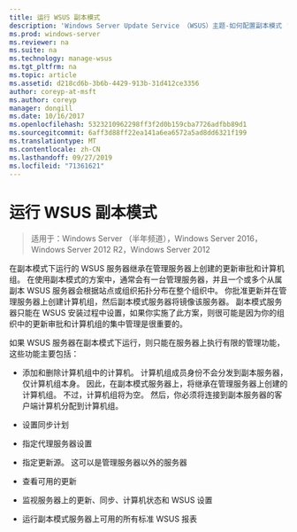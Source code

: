 ```yaml
---
title: 运行 WSUS 副本模式
description: 'Windows Server Update Service （WSUS）主题-如何配置副本模式 '
ms.prod: windows-server
ms.reviewer: na
ms.suite: na
ms.technology: manage-wsus
ms.tgt_pltfrm: na
ms.topic: article
ms.assetid: d218cd6b-3b6b-4429-913b-31d412ce3356
author: coreyp-at-msft
ms.author: coreyp
manager: dongill
ms.date: 10/16/2017
ms.openlocfilehash: 5323210962298ff3f2d0b159cba7726adfbb89d1
ms.sourcegitcommit: 6aff3d88ff22ea141a6ea6572a5ad8dd6321f199
ms.translationtype: MT
ms.contentlocale: zh-CN
ms.lasthandoff: 09/27/2019
ms.locfileid: "71361621"
---
```

# <a name="running-wsus-replica-mode"></a>运行 WSUS 副本模式

>适用于：Windows Server （半年频道），Windows Server 2016，Windows Server 2012 R2，Windows Server 2012

在副本模式下运行的 WSUS 服务器继承在管理服务器上创建的更新审批和计算机组。 在使用副本模式的方案中，通常会有一台管理服务器，并且一个或多个从属副本 WSUS 服务器会根据站点或组织拓扑分布在整个组织中。 你批准更新并在管理服务器上创建计算机组，然后副本模式服务器将镜像该服务器。 副本模式服务器只能在 WSUS 安装过程中设置，如果你实施了此方案，则很可能是因为你的组织中的更新审批和计算机组的集中管理是很重要的。

如果 WSUS 服务器在副本模式下运行，则只能在服务器上执行有限的管理功能，这些功能主要包括：

-   添加和删除计算机组中的计算机。 计算机组成员身份不会分发到副本服务器，仅计算机组本身。 因此，在副本模式服务器上，将继承在管理服务器上创建的计算机组。 不过，计算机组将为空。 然后，你必须将连接到副本服务器的客户端计算机分配到计算机组。

-   设置同步计划

-   指定代理服务器设置

-   指定更新源。 这可以是管理服务器以外的服务器

-   查看可用的更新

-   监视服务器上的更新、同步、计算机状态和 WSUS 设置

-   运行副本模式服务器上可用的所有标准 WSUS 报表



